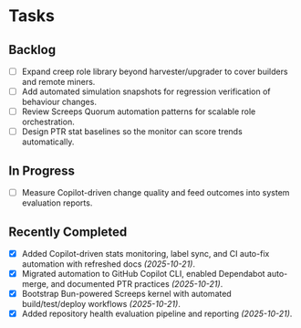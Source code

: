 # Tasks

## Backlog

- [ ] Expand creep role library beyond harvester/upgrader to cover builders and remote miners.
- [ ] Add automated simulation snapshots for regression verification of behaviour changes.
- [ ] Review Screeps Quorum automation patterns for scalable role orchestration.
- [ ] Design PTR stat baselines so the monitor can score trends automatically.

## In Progress

- [ ] Measure Copilot-driven change quality and feed outcomes into system evaluation reports.

## Recently Completed

- [x] Added Copilot-driven stats monitoring, label sync, and CI auto-fix automation with refreshed docs _(2025-10-21)_.
- [x] Migrated automation to GitHub Copilot CLI, enabled Dependabot auto-merge, and documented PTR practices _(2025-10-21)_.
- [x] Bootstrap Bun-powered Screeps kernel with automated build/test/deploy workflows _(2025-10-21)_.
- [x] Added repository health evaluation pipeline and reporting _(2025-10-21)_.
